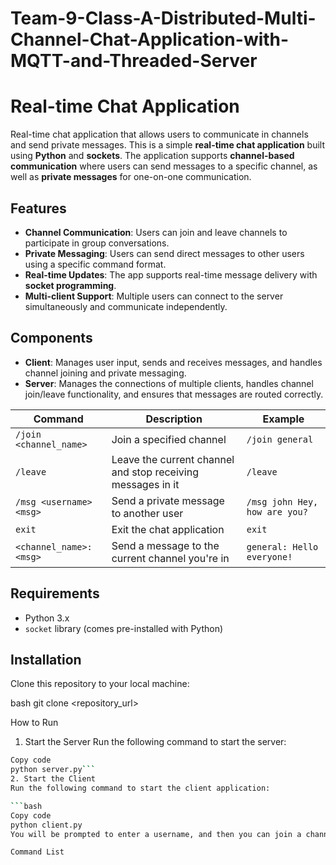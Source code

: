 # Team-9-Class-A-Distributed-Multi-Channel-Chat-Application-with-MQTT-and-Threaded-Server

# Real-time Chat Application
Real-time chat application that allows users to communicate in channels and send private messages.
This is a simple **real-time chat application** built using **Python** and **sockets**. The application supports **channel-based communication** where users can send messages to a specific channel, as well as **private messages** for one-on-one communication.

## Features

- **Channel Communication**: Users can join and leave channels to participate in group conversations.
- **Private Messaging**: Users can send direct messages to other users using a specific command format.
- **Real-time Updates**: The app supports real-time message delivery with **socket programming**.
- **Multi-client Support**: Multiple users can connect to the server simultaneously and communicate independently.

## Components

- **Client**: Manages user input, sends and receives messages, and handles channel joining and private messaging.
- **Server**: Manages the connections of multiple clients, handles channel join/leave functionality, and ensures that messages are routed correctly.

| **Command**                 | **Description**                                                    | **Example**                               |
|-----------------------------|--------------------------------------------------------------------|-------------------------------------------|
| `/join <channel_name>`       | Join a specified channel                                           | `/join general`                          |
| `/leave`                    | Leave the current channel and stop receiving messages in it        | `/leave`                                 |
| `/msg <username> <msg>`      | Send a private message to another user                             | `/msg john Hey, how are you?`            |
| `exit`                       | Exit the chat application                                          | `exit`                                   |
| `<channel_name>: <msg>`      | Send a message to the current channel you're in                    | `general: Hello everyone!`               |

  
## Requirements

- Python 3.x
- `socket` library (comes pre-installed with Python)
  
## Installation

Clone this repository to your local machine:

bash
git clone <repository_url>

How to Run
1. Start the Server
Run the following command to start the server:

```bash
Copy code
python server.py```
2. Start the Client
Run the following command to start the client application:

```bash
Copy code
python client.py
You will be prompted to enter a username, and then you can join a channel or send messages.```

Command List
